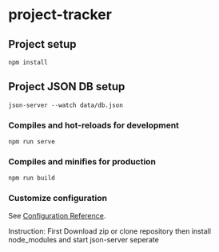 # project-tracker

## Project setup
```
npm install
```

## Project JSON DB setup
```
json-server --watch data/db.json
```

### Compiles and hot-reloads for development
```
npm run serve
```

### Compiles and minifies for production
```
npm run build
```

### Customize configuration
See [Configuration Reference](https://cli.vuejs.org/config/).

Instruction: First Download zip or clone repository then install node_modules and start json-server seperate
